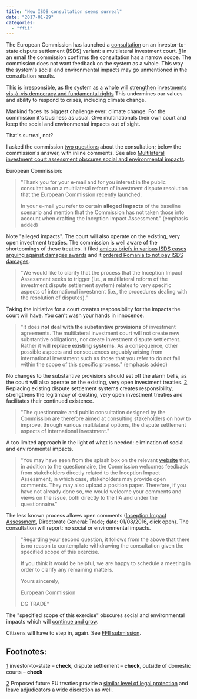 ```yaml
---
title: "New ISDS consultation seems surreal"
date: "2017-01-29"
categories: 
  - "ffii"
---
```


The European Commission has launched a [consultation](http://trade.ec.europa.eu/consultations/index.cfm?consul_id=233) on an investor-to-state dispute settlement (ISDS) variant: a multilateral investment court. [1](#fn-.1) In an email the commission confirms the consultation has a narrow scope. The commission does not want feedback on the system as a whole. This way the system's social and environmental impacts may go unmentioned in the consultation results.

This is irresponsible, as the system as a whole [will strengthen investments vis-à-vis democracy and fundamental rights](https://blog.ffii.org/defend-democracy-draft-answers-for-new-isds-consultation/) This undermines our values and ability to respond to crises, including climate change.

Mankind faces its biggest challenge ever: climate change. For the commission it's business as usual. Give multinationals their own court and keep the social and environmental impacts out of sight.

That's surreal, not?

I asked the commission [two questions](https://blog.ffii.org/consultation-on-isds-successor-obscures-impacts/) about the consultation; below the commission's answer, with inline comments. See also [Multilateral investment court assessment obscures social and environmental impacts](https://blog.ffii.org/multilateral-investment-court-assessment-obscures-social-and-environmental-impacts/).

European Commission:

> "Thank you for your e-mail and for you interest in the public consultation on a multilateral reform of investment dispute resolution that the European Commission recently launched.
> 
> In your e-mail you refer to certain **alleged impacts** of the baseline scenario and mention that the Commission has not taken those into account when drafting the Inception Impact Assessment." (emphasis added)

Note "alleged impacts". The court will also operate on the existing, very open investment treaties. The commission is well aware of the shortcomings of these treaties. It filed [amicus briefs in various ISDS cases arguing against damages awards](http://kluwerarbitrationblog.com/2015/01/26/more-than-a-friend-of-the-court-the-evolving-role-of-the-european-commission-in-investor-state-arbitration/) and it [ordered Romania to not pay ISDS damages](http://europa.eu/rapid/press-release_IP-15-4725_en.htm).

> "We would like to clarify that the process that the Inception Impact Assessment seeks to trigger (i.e., a multilateral reform of the investment dispute settlement system) relates to very specific aspects of international investment (i.e., the procedures dealing with the resolution of disputes)."

Taking the initiative for a court creates responsibility for the impacts the court will have. You can't wash your hands in innocence.

> "It does **not deal with the substantive provisions** of investment agreements. The multilateral investment court will not create new substantive obligations, nor create investment dispute settlement. Rather it will **replace existing systems**. As a consequence, other possible aspects and consequences arguably arising from international investment such as those that you refer to do not fall within the scope of this specific process." (emphasis added)

No changes to the substantive provisions should set off the alarm bells, as the court will also operate on the existing, very open investment treaties. [2](#fn-.2) Replacing existing dispute settlement systems creates responsibility, strengthens the legitimacy of existing, very open investment treaties and facilitates their continued existence.

> "The questionnaire and public consultation designed by the Commission are therefore aimed at consulting stakeholders on how to improve, through various multilateral options, the dispute settlement aspects of international investment."

A too limited approach in the light of what is needed: elimination of social and environmental impacts.

> "You may have seen from the splash box on the relevant [website](http://ec.europa.eu/trade/policy/accessing-markets/dispute-settlement/) that, in addition to the questionnaire, the Commission welcomes feedback from stakeholders directly related to the Inception Impact Assessment, in which case, stakeholders may provide open comments. They may also upload a position paper. Therefore, if you have not already done so, we would welcome your comments and views on the issue, both directly to the IIA and under the questionnaire."

The less known process allows open comments ([Inception Impact Assessment](http://ec.europa.eu/smart-regulation/roadmaps/index_en.htm), Directorate General: Trade; date: 01/08/2016, click open). The consultation will report: no social or environmental impacts.

> "Regarding your second question, it follows from the above that there is no reason to contemplate withdrawing the consultation given the specified scope of this exercise.
> 
> If you think it would be helpful, we are happy to schedule a meeting in order to clarify any remaining matters.
> 
> Yours sincerely,
> 
> European Commission
> 
> DG TRADE"

The "specified scope of this exercise" obscures social and environmental impacts which will [continue and grow](https://blog.ffii.org/multilateral-investment-court-would-impede-measures-on-climate-change/#sec-4).

Citizens will have to step in, again. See [FFII submission](https://blog.ffii.org/defend-democracy-draft-answers-for-new-isds-consultation/).

## Footnotes:

[1](#fnr-.1) investor-to-state – **check**, dispute settlement – **check**, outside of domestic courts – **check**

[2](#fnr-.2) Proposed future EU treaties provide a [similar level of legal protection](https://blog.ffii.org/multilateral-investment-court-would-impede-measures-on-climate-change/#sec-2) and leave adjudicators a wide discretion as well.
